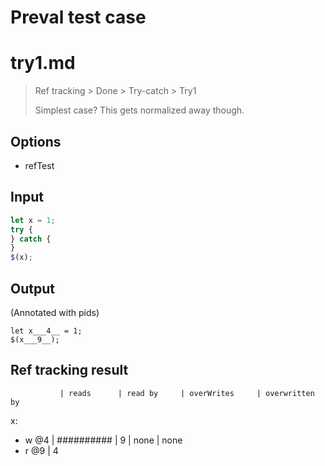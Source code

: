 # Preval test case

# try1.md

> Ref tracking > Done > Try-catch > Try1
>
> Simplest case? This gets normalized away though.

## Options

- refTest

## Input

`````js filename=intro
let x = 1;
try {
} catch {
}
$(x);
`````


## Output

(Annotated with pids)

`````filename=intro
let x___4__ = 1;
$(x___9__);
`````


## Ref tracking result


               | reads      | read by     | overWrites     | overwritten by
x:
  - w @4       | ########## | 9           | none           | none
  - r @9       | 4
